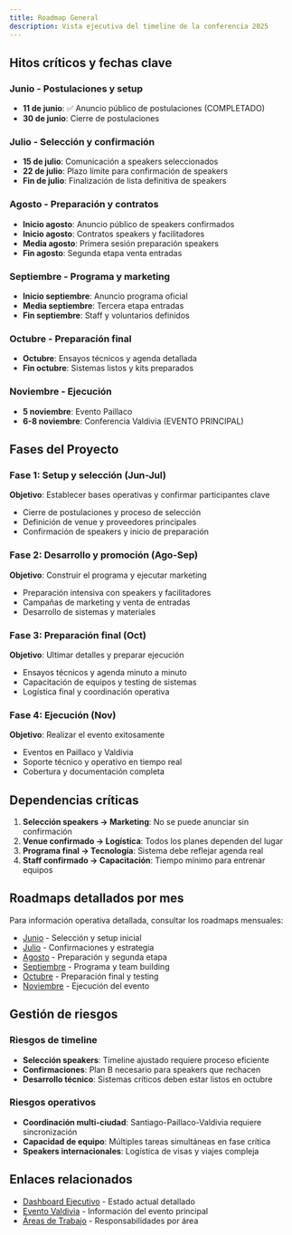 ```yaml
---
title: Roadmap General
description: Vista ejecutiva del timeline de la conferencia 2025
---
```


## Hitos críticos y fechas clave

### Junio - Postulaciones y setup
- **11 de junio**: ✅ Anuncio público de postulaciones (COMPLETADO)
- **30 de junio**: Cierre de postulaciones

### Julio - Selección y confirmación
- **15 de julio**: Comunicación a speakers seleccionados
- **22 de julio**: Plazo límite para confirmación de speakers
- **Fin de julio**: Finalización de lista definitiva de speakers

### Agosto - Preparación y contratos
- **Inicio agosto**: Anuncio público de speakers confirmados
- **Inicio agosto**: Contratos speakers y facilitadores
- **Media agosto**: Primera sesión preparación speakers
- **Fin agosto**: Segunda etapa venta entradas

### Septiembre - Programa y marketing
- **Inicio septiembre**: Anuncio programa oficial
- **Media septiembre**: Tercera etapa entradas
- **Fin septiembre**: Staff y voluntarios definidos

### Octubre - Preparación final
- **Octubre**: Ensayos técnicos y agenda detallada
- **Fin octubre**: Sistemas listos y kits preparados

### Noviembre - Ejecución
- **5 noviembre**: Evento Paillaco
- **6-8 noviembre**: Conferencia Valdivia (EVENTO PRINCIPAL)

## Fases del Proyecto

### **Fase 1**: Setup y selección (Jun-Jul)
**Objetivo**: Establecer bases operativas y confirmar participantes clave
- Cierre de postulaciones y proceso de selección
- Definición de venue y proveedores principales
- Confirmación de speakers y inicio de preparación

### **Fase 2**: Desarrollo y promoción (Ago-Sep)  
**Objetivo**: Construir el programa y ejecutar marketing
- Preparación intensiva con speakers y facilitadores
- Campañas de marketing y venta de entradas
- Desarrollo de sistemas y materiales

### **Fase 3**: Preparación final (Oct)
**Objetivo**: Ultimar detalles y preparar ejecución
- Ensayos técnicos y agenda minuto a minuto
- Capacitación de equipos y testing de sistemas
- Logística final y coordinación operativa

### **Fase 4**: Ejecución (Nov)
**Objetivo**: Realizar el evento exitosamente
- Eventos en Paillaco y Valdivia
- Soporte técnico y operativo en tiempo real
- Cobertura y documentación completa

## Dependencias críticas

1. **Selección speakers → Marketing**: No se puede anunciar sin confirmación
2. **Venue confirmado → Logística**: Todos los planes dependen del lugar
3. **Programa final → Tecnología**: Sistema debe reflejar agenda real
4. **Staff confirmado → Capacitación**: Tiempo mínimo para entrenar equipos

## Roadmaps detallados por mes

Para información operativa detallada, consultar los roadmaps mensuales:

- [Junio](/roadmap/junio) - Selección y setup inicial
- [Julio](/roadmap/julio) - Confirmaciones y estrategia
- [Agosto](/roadmap/agosto) - Preparación y segunda etapa
- [Septiembre](/roadmap/septiembre) - Programa y team building
- [Octubre](/roadmap/octubre) - Preparación final y testing
- [Noviembre](/roadmap/noviembre) - Ejecución del evento

## Gestión de riesgos

### **Riesgos de timeline**
- **Selección speakers**: Timeline ajustado requiere proceso eficiente
- **Confirmaciones**: Plan B necesario para speakers que rechacen
- **Desarrollo técnico**: Sistemas críticos deben estar listos en octubre

### **Riesgos operativos**  
- **Coordinación multi-ciudad**: Santiago-Paillaco-Valdivia requiere sincronización
- **Capacidad de equipo**: Múltiples tareas simultáneas en fase crítica
- **Speakers internacionales**: Logística de visas y viajes compleja

## Enlaces relacionados

- [Dashboard Ejecutivo](/planificacion/dashboard) - Estado actual detallado
- [Evento Valdivia](/eventos/valdivia/agenda) - Información del evento principal
- [Áreas de Trabajo](/planificacion/overview) - Responsabilidades por área